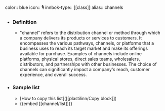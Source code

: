 color:: blue
icon:: 🎙️
innbok-type:: [[class]]
alias:: channels

- ### Definition
	- "channel" refers to the distribution channel or method through which a company delivers its products or services to customers. It encompasses the various pathways, channels, or platforms that a business uses to reach its target market and make its offerings available for purchase. Examples of channels include online platforms, physical stores, direct sales teams, wholesalers, distributors, and partnerships with other businesses. The choice of channels can significantly impact a company's reach, customer experience, and overall success.
- ### Sample list
	- [How to copy this list]([[plastilinn/Copy block]])
	- {{embed [[channel/list]]}}